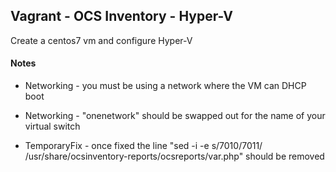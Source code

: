 ## Vagrant - OCS Inventory - Hyper-V
Create a centos7 vm and configure Hyper-V

#### Notes

* Networking - you must be using a network where the VM can DHCP boot

* Networking - "onenetwork" should be swapped out for the name of your virtual switch

* TemporaryFix - once fixed the line "sed -i -e s/7010/7011/ /usr/share/ocsinventory-reports/ocsreports/var.php" should be removed